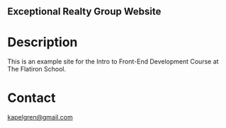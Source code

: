 Exceptional Realty Group Website
---

# Description

This is an example site for the Intro to Front-End Development Course at The Flatiron School.

# Contact

kapelgren@gmail.com
